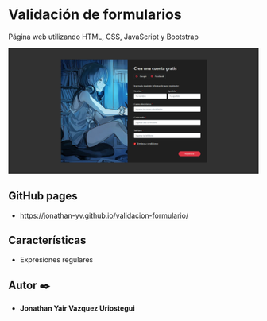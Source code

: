 # Validación de formularios

Página web utilizando HTML, CSS, JavaScript y Bootstrap

<div>
    <p style = 'text-align:center;'>
        <img src="assets/img/inicio.PNG" alt="inicio" width="600px">
    </p>
</div>

## GitHub pages

* https://jonathan-yv.github.io/validacion-formulario/


## Características
* Expresiones regulares


## Autor ✒️

* **Jonathan Yair Vazquez Uriostegui**
